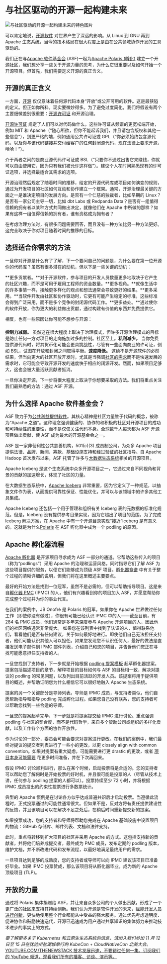 # 与社区驱动的开源一起构建未来

![与社区驱动的开源一起构建未来的特色图片](https://cdn.thenewstack.io/media/2024/10/a4906060-hands2-1024x574.png)

可以肯定地说，[开源软件](https://thenewstack.io/open-source-software-use-driven-by-cost-cutting-survey-says/) 对世界产生了深远的影响。从 Linux 到 GNU 再到 Apache 生态系统，当今的技术格局在很大程度上是由在公共领域协作开发的工具驱动的。

我们正在与[Apache 软件基金会](https://www.apache.org/) (ASF)一起为[Apache Polaris (孵化)](https://polaris.apache.org/) 建立一个开源社区，我们想分享一些关于开源力量的思考，为什么它很重要以及如何开始一个开源项目。但首先，我们需要定义开源的真正含义。

## 开源的真正含义

一方面，[开源](https://thenewstack.io/open-source/) 仅仅意味着任何源代码本身“开放”或公开可用的软件。这是最狭隘的定义。但正如你所料，现实要微妙得多。为了避免过度简化，我们将假设有两个主要细微差别很重要：[开源许可证](https://thenewstack.io/how-do-open-source-licenses-work-the-ultimate-guide/) 和开源治理。

[开源许可证](https://opensource.org/licenses) 规定了人们可以对代码做什么。这些许可证从频谱的更宽松端开始，例如 MIT 和 Apache（“随心所欲，但你不能起诉我们，并且请包含版权和其他一些信息”），到更严格的端，例如通用公共许可证或 GPL（“你必须始终包含源代码，以及你与该代码链接并交付给客户的任何封闭源代码，现在法律上要求开源，哈哈！”）。

介于两者之间的是商业源代码许可证或 BSL（“只要你不通过出售它来赚钱，你就可以自由使用它，因为只有我们被允许这样做”）。建议个人花时间熟悉现有的许可证选项，并选择最适合其需求的选项。

开源治理然后规定了随着时间的推移，给定的开源代码库或项目如何演变的规则，通过为开发项目的社区如何互动和协作建立一个框架。通常，开源治理最关键的方面之一是谁决定项目的发展方向。是否有一个仁慈的独裁者，比如早期的 Linux？是否有一家公司主导一切，比如 dbt Labs 或 Redpanda Data？是否有一组值得信赖的拥有者以某种方式共同做出决定，就像他们在 Apache 中所做的那样？如果有这样一组值得信赖的拥有者，谁有资格成为拥有者？

在考虑治理方法时，有很多问题需要回答，而且没有一种方法比另一种方法更好。这完全取决于你对项目随着时间的推移的目标。

## 选择适合你需求的方法

一旦你对开源是什么有了了解，下一个要问自己的问题是，为什么要在第一位开源你的代码库？虽然有很多潜在的动机，但以下是一些关键的动机：

**更多贡献者。**对于开源软件，参与项目的开发人员数量更多地取决于它产生的社区兴趣，而不是可用于雇用工程师的资金数量。**更多视角。**就像生活中的许多事情一样，接触更多样化的观点和想法通常会导致更好的结果。**更多采用。**当软件开发由社区和协作驱动时，它更有可能产生稳定的标准，这些标准会得到广泛采用，而不是多个竞争的封闭源代码工作。**更多益处。**通过使你的软件开放，你为更大的利益做出贡献，通过构建有价值的东西并免费提供它。

相反，也有一些原因让你可能不想参与开源：

###
**控制力减弱。** 虽然这在很大程度上取决于治理模式，但许多开源治理模式的目标是防止任何一方对项目的走向施加过多的控制。社区至上。**私利减少。** 当你免费提供源代码时，将其货币化可能会更具挑战性，尽管有一些面向商业的许可证，例如 BSL，试图在开放和封闭之间取得平衡。**速度降低。** 这绝不是开源软件的必然结果，但当向更大的社区开放开发时，尤其是当强调[社区的需求](https://thenewstack.io/open-source-communities-need-more-safe-spaces-and-codes-of-conducts-now/)而不是快速发展的需求时，它可能会导致开源开发的速度快于相应的闭源开发。然而，如果项目足够大，这也会被大量活跃贡献者抵消。

一旦你决定开源，下一步将很大程度上取决于你想要采取的方法。我们将重点关注我们最熟悉的方法：通过 ASF 开源。

## 为什么选择 Apache 软件基金会？

ASF 致力于为[公共利益提供软件](https://thenewstack.io/apache-software-foundation-struggles-weight-much-success/)。其核心精神是社区力量胜于代码的概念，被称为“Apache 之道”。这种理念强调健康的、协作的和积极的社区对开源项目的成功和可持续性的重要性，而不是仅仅关注代码本身。全球数千人每天都为 ASF 开源项目做出贡献，使 ASF 成为最大的开源基金会之一。

ASF 是一家非营利性公共慈善机构，501(c)(3) 成员制公司，为众多 Apache 项目提供法律、品牌、新闻、筹款、基础设施支持和经过验证的社区指导。自 Apache Hadoop 首次发布以来，ASF 托管了许多与[大数据生态系统](https://thenewstack.io/apache-streaming-projects-exploratory-guide/)相关的开源项目。

Apache Iceberg 是这个生态系统中众多开源项目之一，它通过来自不同视角和背景的贡献的加速增长，体现了社区的力量。

在大数据生态系统中，[Apache Iceberg](https://thenewstack.io/apache-iceberg-a-different-table-design-for-big-data/) 非常重要，因为它定义了一种规范，以抽象文件作为表，从而提供可靠性保证、性能优化，并可以与该领域中的许多其他工具集成。

Apache Iceberg 还包括一个用于管理和组织有关 Iceberg 表的元数据的标准化规范。但是，Iceberg 没有提供参考目录实现，因为它超出了项目的范围。为了完成 Iceberg 解决方案，在 Apache 中有一个开源目录实现“接近”Iceberg 是有意义的。这就是为什么[Polaris](https://incubator.apache.org/projects/polaris.html) 在 ASF 孵化器中成为一个 podling 的原因。

## Apache 孵化器流程

[Apache 孵化器](https://incubator.apache.org/) 是开源项目寻求成为 ASF 一部分的通道。它帮助这些传入的项目（称为“podlings”）采用 Apache 的治理和运营风格，同时指导它们了解 ASF 为这些项目提供的服务，以便它们能够成为顶级 ASF 项目。[孵化器食谱](https://incubator.apache.org/cookbook/) 中有关于整个过程的清晰详细的说明，但我们将在这里概述主要要点。

最好的开始方法是找到一位冠军，虽然不是必需的，但可以帮助指导项目。这是来自[孵化器 PMC](https://home.apache.org/phonebook.html?pmc=incubator) (IPMC) 的人，他们有兴趣看到你的项目加入 ASF，并愿意帮助你完成整个过程并为你的事业代言。

在我们的案例中，JB Onofré 是 Polaris 的冠军。如果你在 Apache 世界做过任何工作（即使你没有做过），你很有可能已经认识 IPMC 中的人——截至目前，有 284 名 PMC 成员，他们通常是多年来深度参与 Apache 开源项目的人，因此他们的社区网络通常非常庞大。
如果您在该列表中找到了认识的人，值得联系他们，看看他们是否有任何建议，关于如何最好地进行。即使他们自己无法担任支持者，他们可能认识其他人可以担任。如果您发现您不认识任何人，最好的做法是直接发送电子邮件到 IPMC 邮件列表，介绍自己和您的项目，并告诉他们您正在寻找可能愿意担任支持者的人。

一旦您找到了支持者，下一步就是开始根据 [podling 提案模板](https://cwiki.apache.org/confluence/display/INCUBATOR/New+Podling+Proposal) 起草孵化器提案。提案包括描述项目的章节，解释项目的目标如何与 ASF 的目标相一致，解决对提议的 podling 的常见问题，以及列出目前活跃的开发人员。该提案将用于提供项目的概述，并帮助证明您为什么相信它可以很好地融入 Apache 生态系统。

提案的另一个关键部分是导师列表。导师是 IPMC 成员，与支持者类似，他们自愿帮助指导和指导 podling 完成孵化过程。如果您自己没有联系，您的支持者可以帮助您找到一些合适的导师。

一旦您的提案起草完毕，下一步就是将提案提交给 IPMC 进行讨论。重点强调 podling 与社区的契合度，而不是代码哲学，来自多个赞助公司或组织的多样化贡献，以及工作各个方面的协作开放性。

作为讨论的一部分，委员会可能会要求对提案进行更改。在我们的案例中，我们最终对提议的提交者列表进行了一些小的更改，以更 closely align with common convention。如果对提案有重大疑虑，可能需要进行更 drastic 的更改，或者 [项目本身可能需要](https://thenewstack.io/does-your-open-source-project-need-foundation-oversight/) 花更多时间准备，并在下次再回来。

假设 IPMC 讨论顺利进行，那么在某个时候，启动投票将是合适的。您的支持者可以帮助您了解何时是开始投票的好时机，并且很可能是投票的人（尽管从技术上讲，任何参与 podling 提案的人都可以）。投票持续至少 72 小时，并将根据 IPMC 成员投出的约束性投票进行多数票统计。

典型的 Apache 惯例是在讨论各方似乎达成普遍共识后才启动投票。当遵循此流程时，正式投票通过的可能性通常很大。但如果不是，反对方将有责任提供建设性的反馈，并且该项目可以在解决不足之处后，在稍后时间重新提交新的提案。

如果投票成功，您的支持者和导师将帮助您完成在 Apache 基础设施中设置项目的物流：GitHub 存储库、邮件列表、文档和法律支持。

此时，重点将转移到扩大项目的社区并采用 Apache 的方式。这包括支持新的贡献者，并将他们培养成提交者，最终成为 PMC 成员，发布定期的 podling 版本，维护文档，并不断改进代码和发布流程，以最好地满足最终用户的需求。

一旦项目达到足够的成熟度，您的支持者或导师可以向 IPMC 建议该项目已准备好毕业。如果 IPMC 投票赞成，那么该项目将从孵化器毕业，成为新的 Apache 顶级项目 (TLP)。

## 开放的力量
通过将 Polaris 集体捐赠给 ASF，并让来自众多公司的个人做出贡献，形成了一个更广泛的社区来支持其持续创新。我们认为开源是软件开发的未来，[赋能开发人员进行创新](https://thenewstack.io/empowering-developers-is-critical-to-drive-ai-innovation/)，更快地使用整个行业都能从中受益的强大服务。通过优先考虑透明度、促进协作和鼓励快速迭代，开源已迅速成为用户通过共享知识的集体努力来推动技术进步的事实上的方式。

*要了解更多关于 Kubernetes 和云原生生态系统的信息，请加入我们参加 11 月 12 日至 15 日在犹他州盐湖城举行的 KubeCon + CloudNativeCon 北美大会。*
[
YOUTUBE.COM/THENEWSTACK
技术发展迅速，不要错过任何一集。订阅我们的 YouTube
频道，观看我们所有的播客、访谈、演示等。
](https://youtube.com/thenewstack?sub_confirmation=1)